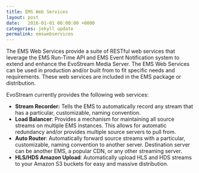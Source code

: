 ```yaml
---
title: EMS Web Services 
layout: post
date:   2016-01-01 00:00:00 +0000
categories: jekyll update
permalink: emswebservices
---
```


The EMS Web Services provide a suite of RESTful web services that leverage the EMS Run-Time API and EMS Event Notification system to extend and enhance the EvoStream Media Server. The EMS Web Services can be used in production and/or built from to fit specific needs and requirements. These web services are included in the EMS package or distribution.

EvoStream currently provides the following web services:

- **Stream Recorder:** Tells the EMS to automatically record any stream that has a particular, customizable, naming convention.
- **Load Balancer**: Provides a mechanism for maintaining all source streams on multiple EMS instances. This allows for automatic redundancy and/or provides multiple source servers to pull from.
- **Auto Router**: Automatically forward source streams with a particular, customizable, naming convention to another server. Destination server can be another EMS, a popular CDN, or any other streaming server.
- **HLS/HDS Amazon Upload**: Automatically upload HLS and HDS streams to your Amazon S3 buckets for easy and massive distribution.
